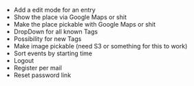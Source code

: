  - Add a edit mode for an entry
 - Show the place via Google Maps or shit
 - Make the place pickable with Google Maps or shit
 - DropDown for all known Tags
 - Possibility for new Tags
 - Make image pickable (need S3 or something for this to work)
 - Sort events by starting time
 - Logout
 - Register per mail
 - Reset password link